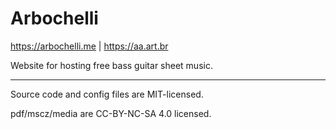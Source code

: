 # Arbochelli
https://arbochelli.me | https://aa.art.br

Website for hosting free bass guitar sheet music.


---

Source code and config files are MIT-licensed.

pdf/mscz/media are CC-BY-NC-SA 4.0 licensed.
